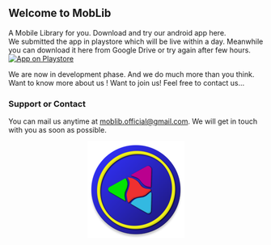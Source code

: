 ## Welcome to MobLib

A Mobile Library for you. 
Download and try our android app here.                                      
We submitted the app in playstore which will be live within a day. Meanwhile you can download it here from Google Drive or try again after few hours.
[![App on Playstore](https://img.shields.io/badge/App-Click%20to%20download-blueviolet?style=flat&logo=Android&logoColor=white)](https://drive.google.com/file/d/1jSrjH329_d3sSmcOG5EnjyDioufVG84H/view?usp=sharing)

We are now in development phase. And we do much more than you think.
Want to know more about us ! Want to join us!
Feel free to contact us...

### Support or Contact
You can mail us anytime at [moblib.official@gmail.com](mailto:moblib.official@gmail.com). We will get in touch with you as soon as possible.

<p align="center">
  <img src="https://raw.githubusercontent.com/moblib/moblib.github.io/master/ic_launcher_round.png">
</p>
